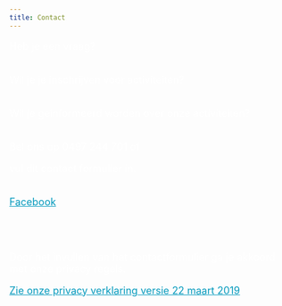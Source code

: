 ```yaml
---
title: Contact
---
```

<FONT SIZE="+1" COLOR="#FFFFFF" FACE="">

Heb je een vraag? <br><br>

Wil je je inschrijven voor activiteiten? <br><br>

Wil je geinformeerd worden over onze activiteiten? <br><br>

Bel ons op 0497 244 701 of<br> 

vul dit contact formulier in.<br><br>

<a class="f-ogo_rgb_hex-22.png" href="https://www.facebook.com/schakelretie.be" style="color: #059abd" target="_blank">Facebook</a>

<br>

<br>

Door het invullen van het contactformulier ga je akkoord met onze privacy regels.<br>

<a href="https://github.com/bartdw/schakelretie/raw/master/190313%20Schakel%20Retie%20privacyverklaring%20website.pdf" style="color: #059abd" target="_blank">Zie onze privacy verklaring versie 22 maart 2019</a>

</FONT>